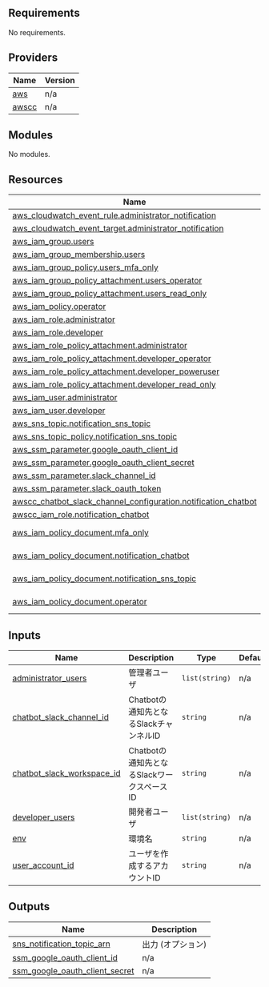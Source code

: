 <!-- BEGIN_TF_DOCS -->
## Requirements

No requirements.

## Providers

| Name | Version |
|------|---------|
| <a name="provider_aws"></a> [aws](#provider\_aws) | n/a |
| <a name="provider_awscc"></a> [awscc](#provider\_awscc) | n/a |

## Modules

No modules.

## Resources

| Name | Type |
|------|------|
| [aws_cloudwatch_event_rule.administrator_notification](https://registry.terraform.io/providers/hashicorp/aws/latest/docs/resources/cloudwatch_event_rule) | resource |
| [aws_cloudwatch_event_target.administrator_notification](https://registry.terraform.io/providers/hashicorp/aws/latest/docs/resources/cloudwatch_event_target) | resource |
| [aws_iam_group.users](https://registry.terraform.io/providers/hashicorp/aws/latest/docs/resources/iam_group) | resource |
| [aws_iam_group_membership.users](https://registry.terraform.io/providers/hashicorp/aws/latest/docs/resources/iam_group_membership) | resource |
| [aws_iam_group_policy.users_mfa_only](https://registry.terraform.io/providers/hashicorp/aws/latest/docs/resources/iam_group_policy) | resource |
| [aws_iam_group_policy_attachment.users_operator](https://registry.terraform.io/providers/hashicorp/aws/latest/docs/resources/iam_group_policy_attachment) | resource |
| [aws_iam_group_policy_attachment.users_read_only](https://registry.terraform.io/providers/hashicorp/aws/latest/docs/resources/iam_group_policy_attachment) | resource |
| [aws_iam_policy.operator](https://registry.terraform.io/providers/hashicorp/aws/latest/docs/resources/iam_policy) | resource |
| [aws_iam_role.administrator](https://registry.terraform.io/providers/hashicorp/aws/latest/docs/resources/iam_role) | resource |
| [aws_iam_role.developer](https://registry.terraform.io/providers/hashicorp/aws/latest/docs/resources/iam_role) | resource |
| [aws_iam_role_policy_attachment.administrator](https://registry.terraform.io/providers/hashicorp/aws/latest/docs/resources/iam_role_policy_attachment) | resource |
| [aws_iam_role_policy_attachment.developer_operator](https://registry.terraform.io/providers/hashicorp/aws/latest/docs/resources/iam_role_policy_attachment) | resource |
| [aws_iam_role_policy_attachment.developer_poweruser](https://registry.terraform.io/providers/hashicorp/aws/latest/docs/resources/iam_role_policy_attachment) | resource |
| [aws_iam_role_policy_attachment.developer_read_only](https://registry.terraform.io/providers/hashicorp/aws/latest/docs/resources/iam_role_policy_attachment) | resource |
| [aws_iam_user.administrator](https://registry.terraform.io/providers/hashicorp/aws/latest/docs/resources/iam_user) | resource |
| [aws_iam_user.developer](https://registry.terraform.io/providers/hashicorp/aws/latest/docs/resources/iam_user) | resource |
| [aws_sns_topic.notification_sns_topic](https://registry.terraform.io/providers/hashicorp/aws/latest/docs/resources/sns_topic) | resource |
| [aws_sns_topic_policy.notification_sns_topic](https://registry.terraform.io/providers/hashicorp/aws/latest/docs/resources/sns_topic_policy) | resource |
| [aws_ssm_parameter.google_oauth_client_id](https://registry.terraform.io/providers/hashicorp/aws/latest/docs/resources/ssm_parameter) | resource |
| [aws_ssm_parameter.google_oauth_client_secret](https://registry.terraform.io/providers/hashicorp/aws/latest/docs/resources/ssm_parameter) | resource |
| [aws_ssm_parameter.slack_channel_id](https://registry.terraform.io/providers/hashicorp/aws/latest/docs/resources/ssm_parameter) | resource |
| [aws_ssm_parameter.slack_oauth_token](https://registry.terraform.io/providers/hashicorp/aws/latest/docs/resources/ssm_parameter) | resource |
| [awscc_chatbot_slack_channel_configuration.notification_chatbot](https://registry.terraform.io/providers/hashicorp/awscc/latest/docs/resources/chatbot_slack_channel_configuration) | resource |
| [awscc_iam_role.notification_chatbot](https://registry.terraform.io/providers/hashicorp/awscc/latest/docs/resources/iam_role) | resource |
| [aws_iam_policy_document.mfa_only](https://registry.terraform.io/providers/hashicorp/aws/latest/docs/data-sources/iam_policy_document) | data source |
| [aws_iam_policy_document.notification_chatbot](https://registry.terraform.io/providers/hashicorp/aws/latest/docs/data-sources/iam_policy_document) | data source |
| [aws_iam_policy_document.notification_sns_topic](https://registry.terraform.io/providers/hashicorp/aws/latest/docs/data-sources/iam_policy_document) | data source |
| [aws_iam_policy_document.operator](https://registry.terraform.io/providers/hashicorp/aws/latest/docs/data-sources/iam_policy_document) | data source |

## Inputs

| Name | Description | Type | Default | Required |
|------|-------------|------|---------|:--------:|
| <a name="input_administrator_users"></a> [administrator\_users](#input\_administrator\_users) | 管理者ユーザ | `list(string)` | n/a | yes |
| <a name="input_chatbot_slack_channel_id"></a> [chatbot\_slack\_channel\_id](#input\_chatbot\_slack\_channel\_id) | Chatbotの通知先となるSlackチャンネルID | `string` | n/a | yes |
| <a name="input_chatbot_slack_workspace_id"></a> [chatbot\_slack\_workspace\_id](#input\_chatbot\_slack\_workspace\_id) | Chatbotの通知先となるSlackワークスペースID | `string` | n/a | yes |
| <a name="input_developer_users"></a> [developer\_users](#input\_developer\_users) | 開発者ユーザ | `list(string)` | n/a | yes |
| <a name="input_env"></a> [env](#input\_env) | 環境名 | `string` | n/a | yes |
| <a name="input_user_account_id"></a> [user\_account\_id](#input\_user\_account\_id) | ユーザを作成するアカウントID | `string` | n/a | yes |

## Outputs

| Name | Description |
|------|-------------|
| <a name="output_sns_notification_topic_arn"></a> [sns\_notification\_topic\_arn](#output\_sns\_notification\_topic\_arn) | 出力 (オプション) |
| <a name="output_ssm_google_oauth_client_id"></a> [ssm\_google\_oauth\_client\_id](#output\_ssm\_google\_oauth\_client\_id) | n/a |
| <a name="output_ssm_google_oauth_client_secret"></a> [ssm\_google\_oauth\_client\_secret](#output\_ssm\_google\_oauth\_client\_secret) | n/a |
<!-- END_TF_DOCS -->